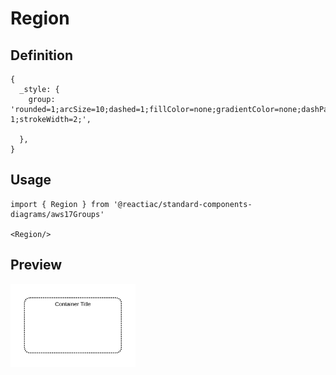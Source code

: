 # Region

## Definition

```
{
  _style: {
    group: 'rounded=1;arcSize=10;dashed=1;fillColor=none;gradientColor=none;dashPattern=1 1;strokeWidth=2;',
    
  },
}
```

## Usage

```
import { Region } from '@reactiac/standard-components-diagrams/aws17Groups'

<Region/>
```

## Preview

<img src="./region.png" width="200"/>
